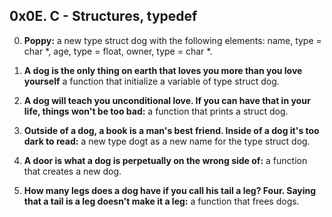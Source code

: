 ## 0x0E. C - Structures, typedef

0. **Poppy:**
   a new type struct dog with the following elements: name, type = char *, age, type = float, owner, type = char *.

1. **A dog is the only thing on earth that loves you more than you love yourself**
   a function that initialize a variable of type struct dog.

2. **A dog will teach you unconditional love. If you can have that in your life, things won't be too bad:**
   a function that prints a struct dog.

3. **Outside of a dog, a book is a man's best friend. Inside of a dog it's too dark to read:**
   a new type dogt as a new name for the type struct dog.

4. **A door is what a dog is perpetually on the wrong side of:**
   a function that creates a new dog.

5. **How many legs does a dog have if you call his tail a leg? Four. Saying that a tail is a leg doesn't make it a leg:**
   a function that frees dogs.   
